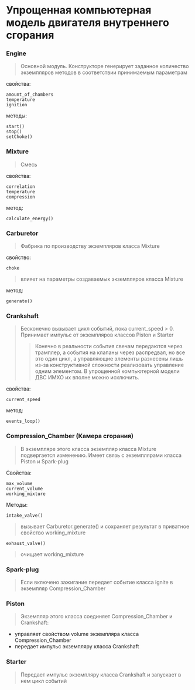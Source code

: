 # Упрощенная компьютерная модель двигателя внутреннего сгорания

### Engine
> Основной модуль.
Конструкторе генерирует заданное количество экземпляров методов в соответствии принимаемым параметрам

cвойства:

    amount_of_chambers
    temperature
    ignition

методы:

    start()
    stop()
    setChoke()

### Mixture
> Смесь

свойства:

    correlation
    temperature
    compression

метод:

    calculate_energy()

### Carburetor
> Фабрика по производству экземпляров класса Mixture

свойство:

    choke
> влияет на параметры создаваемых экземпляров класса Mixture

метод:

    generate()

### Сrankshaft
> Бесконечно вызывает цикл событий, пока current_speed > 0. Принимает импульс от экземпляров классов Piston и Starter
>> Конечно в реальности события свечам передаются через трамплер, а события на клапаны через распредвал, но все это один цикл, а управляющие элементы разнесены лишь из-за конструктивной сложности реализовать управление одним элементом. В упрощенной компьютерной модели ДВС ИМХО их вполне можно исключить.

свойства:

    current_speed

метод:

    events_loop()

### Compression_Chamber (Камера сгорания)
> В экземпляре этого класса экземпляр класса Mixture подвергается изменению.
Имеет связь с экземплярами класса Piston и Spark-plug

Cвойства:

    max_volume
    current_volume
    working_mixture

Методы:

    intake_valve()
> вызывает Carburetor.generate() и сохраняет результат в приватное свойство working_mixture

    exhaust_valve()
> очищает working_mixture

### Spark-plug
> Если включено зажигание передает событие класса ignite в экземпляр Compression_Chamber

### Piston
> Экземпляр этого класса соединяет Compression_Chamber и Сrankshaft:
+ управляет свойством volume экземпляра класса Compression_Chamber
+ передает импульс экземпляру класса Сrankshaft

### Starter
> Передает импульс экземпляру класса Сrankshaft и запускает в нем цикл событий
